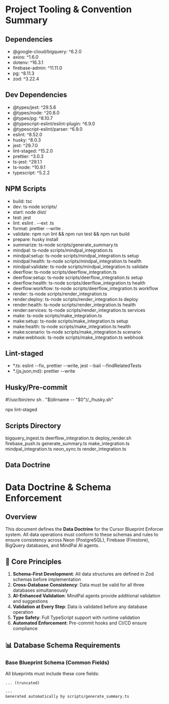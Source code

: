 # Project Tooling & Convention Summary

## Dependencies

- @google-cloud/bigquery: ^6.2.0
- axios: ^1.6.0
- dotenv: ^16.3.1
- firebase-admin: ^11.11.0
- pg: ^8.11.3
- zod: ^3.22.4

## Dev Dependencies

- @types/jest: ^29.5.6
- @types/node: ^20.8.0
- @types/pg: ^8.10.7
- @typescript-eslint/eslint-plugin: ^6.9.0
- @typescript-eslint/parser: ^6.9.0
- eslint: ^8.52.0
- husky: ^8.0.3
- jest: ^29.7.0
- lint-staged: ^15.2.0
- prettier: ^3.0.3
- ts-jest: ^29.1.1
- ts-node: ^10.9.1
- typescript: ^5.2.2

## NPM Scripts

- build: tsc
- dev: ts-node scripts/
- start: node dist/
- test: jest
- lint: eslint . --ext .ts
- format: prettier --write .
- validate: npm run lint && npm run test && npm run build
- prepare: husky install
- summarize: ts-node scripts/generate_summary.ts
- mindpal: ts-node scripts/mindpal_integration.ts
- mindpal:setup: ts-node scripts/mindpal_integration.ts setup
- mindpal:health: ts-node scripts/mindpal_integration.ts health
- mindpal:validate: ts-node scripts/mindpal_integration.ts validate
- deerflow: ts-node scripts/deerflow_integration.ts
- deerflow:setup: ts-node scripts/deerflow_integration.ts setup
- deerflow:health: ts-node scripts/deerflow_integration.ts health
- deerflow:workflow: ts-node scripts/deerflow_integration.ts workflow
- render: ts-node scripts/render_integration.ts
- render:deploy: ts-node scripts/render_integration.ts deploy
- render:health: ts-node scripts/render_integration.ts health
- render:services: ts-node scripts/render_integration.ts services
- make: ts-node scripts/make_integration.ts
- make:setup: ts-node scripts/make_integration.ts setup
- make:health: ts-node scripts/make_integration.ts health
- make:scenario: ts-node scripts/make_integration.ts scenario
- make:webhook: ts-node scripts/make_integration.ts webhook

## Lint-staged

- *.ts: eslint --fix, prettier --write, jest --bail --findRelatedTests
- *.{js,json,md}: prettier --write

## Husky/Pre-commit

#!/usr/bin/env sh
. "$(dirname -- "$0")/_/husky.sh"

npx lint-staged 

## Scripts Directory

bigquery_ingest.ts
deerflow_integration.ts
deploy_render.sh
firebase_push.ts
generate_summary.ts
make_integration.ts
mindpal_integration.ts
neon_sync.ts
render_integration.ts

## Data Doctrine

# Data Doctrine & Schema Enforcement

## Overview

This document defines the **Data Doctrine** for the Cursor Blueprint Enforcer system. All data operations must conform to these schemas and rules to ensure consistency across Neon (PostgreSQL), Firebase (Firestore), BigQuery databases, and MindPal AI agents.

## 🎯 Core Principles

1. **Schema-First Development**: All data structures are defined in Zod schemas before implementation
2. **Cross-Database Consistency**: Data must be valid for all three databases simultaneously
3. **AI-Enhanced Validation**: MindPal agents provide additional validation and suggestions
4. **Validation at Every Step**: Data is validated before any database operation
5. **Type Safety**: Full TypeScript support with runtime validation
6. **Automated Enforcement**: Pre-commit hooks and CI/CD ensure compliance

## 📊 Database Schema Requirements

### Base Blueprint Schema (Common Fields)

All blueprints must include these core fields:

```typ
... (truncated)

---
Generated automatically by scripts/generate_summary.ts